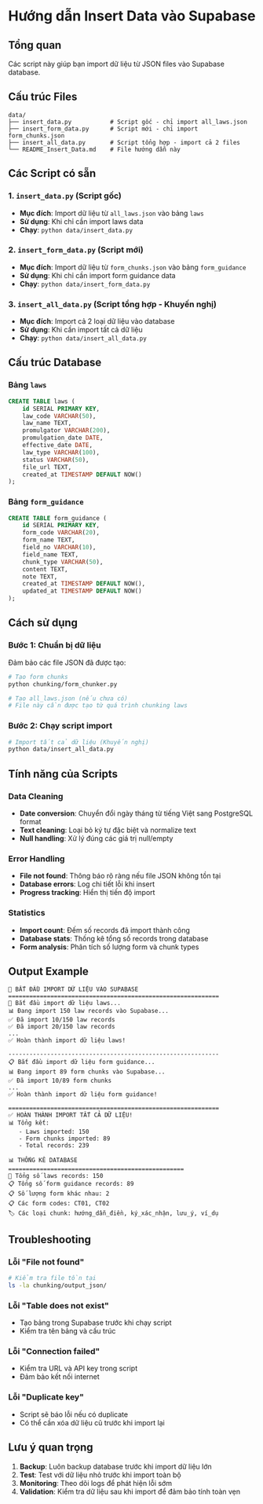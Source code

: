 # Hướng dẫn Insert Data vào Supabase

## Tổng quan
Các script này giúp bạn import dữ liệu từ JSON files vào Supabase database.

## Cấu trúc Files
```
data/
├── insert_data.py           # Script gốc - chỉ import all_laws.json
├── insert_form_data.py      # Script mới - chỉ import form_chunks.json  
├── insert_all_data.py       # Script tổng hợp - import cả 2 files
└── README_Insert_Data.md    # File hướng dẫn này
```

## Các Script có sẵn

### 1. `insert_data.py` (Script gốc)
- **Mục đích**: Import dữ liệu từ `all_laws.json` vào bảng `laws`
- **Sử dụng**: Khi chỉ cần import laws data
- **Chạy**: `python data/insert_data.py`

### 2. `insert_form_data.py` (Script mới)
- **Mục đích**: Import dữ liệu từ `form_chunks.json` vào bảng `form_guidance`
- **Sử dụng**: Khi chỉ cần import form guidance data
- **Chạy**: `python data/insert_form_data.py`

### 3. `insert_all_data.py` (Script tổng hợp - Khuyến nghị)
- **Mục đích**: Import cả 2 loại dữ liệu vào database
- **Sử dụng**: Khi cần import tất cả dữ liệu
- **Chạy**: `python data/insert_all_data.py`

## Cấu trúc Database

### Bảng `laws`
```sql
CREATE TABLE laws (
    id SERIAL PRIMARY KEY,
    law_code VARCHAR(50),
    law_name TEXT,
    promulgator VARCHAR(200),
    promulgation_date DATE,
    effective_date DATE,
    law_type VARCHAR(100),
    status VARCHAR(50),
    file_url TEXT,
    created_at TIMESTAMP DEFAULT NOW()
);
```

### Bảng `form_guidance`
```sql
CREATE TABLE form_guidance (
    id SERIAL PRIMARY KEY,
    form_code VARCHAR(20),
    form_name TEXT,
    field_no VARCHAR(10),
    field_name TEXT,
    chunk_type VARCHAR(50),
    content TEXT,
    note TEXT,
    created_at TIMESTAMP DEFAULT NOW(),
    updated_at TIMESTAMP DEFAULT NOW()
);
```

## Cách sử dụng

### Bước 1: Chuẩn bị dữ liệu
Đảm bảo các file JSON đã được tạo:
```bash
# Tạo form chunks
python chunking/form_chunker.py

# Tạo all_laws.json (nếu chưa có)
# File này cần được tạo từ quá trình chunking laws
```

### Bước 2: Chạy script import
```bash
# Import tất cả dữ liệu (Khuyến nghị)
python data/insert_all_data.py
```

## Tính năng của Scripts

### Data Cleaning
- **Date conversion**: Chuyển đổi ngày tháng từ tiếng Việt sang PostgreSQL format
- **Text cleaning**: Loại bỏ ký tự đặc biệt và normalize text
- **Null handling**: Xử lý đúng các giá trị null/empty

### Error Handling
- **File not found**: Thông báo rõ ràng nếu file JSON không tồn tại
- **Database errors**: Log chi tiết lỗi khi insert
- **Progress tracking**: Hiển thị tiến độ import

### Statistics
- **Import count**: Đếm số records đã import thành công
- **Database stats**: Thống kê tổng số records trong database
- **Form analysis**: Phân tích số lượng form và chunk types

## Output Example

```
🚀 BẮT ĐẦU IMPORT DỮ LIỆU VÀO SUPABASE
============================================================
📜 Bắt đầu import dữ liệu laws...
📊 Đang import 150 law records vào Supabase...
✅ Đã import 10/150 law records
✅ Đã import 20/150 law records
...
✅ Hoàn thành import dữ liệu laws!

------------------------------------------------------------
📋 Bắt đầu import dữ liệu form guidance...
📊 Đang import 89 form chunks vào Supabase...
✅ Đã import 10/89 form chunks
...
✅ Hoàn thành import dữ liệu form guidance!

============================================================
✅ HOÀN THÀNH IMPORT TẤT CẢ DỮ LIỆU!
📊 Tổng kết:
   - Laws imported: 150
   - Form chunks imported: 89
   - Total records: 239

📊 THỐNG KÊ DATABASE
==================================================
📜 Tổng số laws records: 150
📋 Tổng số form guidance records: 89
📋 Số lượng form khác nhau: 2
📋 Các form codes: CT01, CT02
🏷️ Các loại chunk: hướng_dẫn_điền, ký_xác_nhận, lưu_ý, ví_dụ
```

## Troubleshooting

### Lỗi "File not found"
```bash
# Kiểm tra file tồn tại
ls -la chunking/output_json/
```

### Lỗi "Table does not exist"
- Tạo bảng trong Supabase trước khi chạy script
- Kiểm tra tên bảng và cấu trúc

### Lỗi "Connection failed"
- Kiểm tra URL và API key trong script
- Đảm bảo kết nối internet

### Lỗi "Duplicate key"
- Script sẽ báo lỗi nếu có duplicate
- Có thể cần xóa dữ liệu cũ trước khi import lại

## Lưu ý quan trọng

1. **Backup**: Luôn backup database trước khi import dữ liệu lớn
2. **Test**: Test với dữ liệu nhỏ trước khi import toàn bộ
3. **Monitoring**: Theo dõi logs để phát hiện lỗi sớm
4. **Validation**: Kiểm tra dữ liệu sau khi import để đảm bảo tính toàn vẹn 